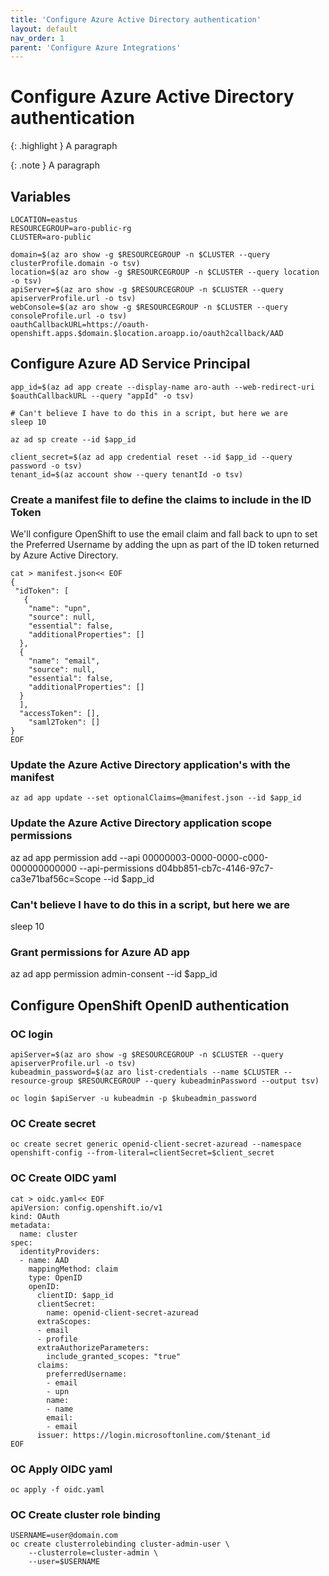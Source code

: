 ```yaml
---
title: 'Configure Azure Active Directory authentication'
layout: default
nav_order: 1
parent: 'Configure Azure Integrations'
---
```


# Configure Azure Active Directory authentication

{: .highlight }
A paragraph

{: .note }
A paragraph

## Variables
```
LOCATION=eastus                
RESOURCEGROUP=aro-public-rg
CLUSTER=aro-public

domain=$(az aro show -g $RESOURCEGROUP -n $CLUSTER --query clusterProfile.domain -o tsv)
location=$(az aro show -g $RESOURCEGROUP -n $CLUSTER --query location -o tsv)
apiServer=$(az aro show -g $RESOURCEGROUP -n $CLUSTER --query apiserverProfile.url -o tsv)
webConsole=$(az aro show -g $RESOURCEGROUP -n $CLUSTER --query consoleProfile.url -o tsv)
oauthCallbackURL=https://oauth-openshift.apps.$domain.$location.aroapp.io/oauth2callback/AAD
```

## Configure Azure AD Service Principal
```
app_id=$(az ad app create --display-name aro-auth --web-redirect-uri $oauthCallbackURL --query "appId" -o tsv)

# Can't believe I have to do this in a script, but here we are
sleep 10

az ad sp create --id $app_id

client_secret=$(az ad app credential reset --id $app_id --query password -o tsv)
tenant_id=$(az account show --query tenantId -o tsv)
```

### Create a manifest file to define the claims to include in the ID Token
We'll configure OpenShift to use the email claim and fall back to upn to set the Preferred Username by adding the upn as part of the ID token returned by Azure Active Directory.
```
cat > manifest.json<< EOF
{
 "idToken": [
   {
    "name": "upn",
    "source": null,
    "essential": false,
    "additionalProperties": []
  },
  {
    "name": "email",
    "source": null,
    "essential": false,
    "additionalProperties": []
  }
  ],
  "accessToken": [],
	"saml2Token": []
}
EOF
```

###  Update the Azure Active Directory application's with the manifest
```
az ad app update --set optionalClaims=@manifest.json --id $app_id
```

### Update the Azure Active Directory application scope permissions
az ad app permission add --api 00000003-0000-0000-c000-000000000000 --api-permissions d04bb851-cb7c-4146-97c7-ca3e71baf56c=Scope --id $app_id

### Can't believe I have to do this in a script, but here we are
sleep 10

### Grant permissions for Azure AD app
az ad app permission admin-consent --id $app_id

## Configure OpenShift OpenID authentication

### OC login
```
apiServer=$(az aro show -g $RESOURCEGROUP -n $CLUSTER --query apiserverProfile.url -o tsv)
kubeadmin_password=$(az aro list-credentials --name $CLUSTER --resource-group $RESOURCEGROUP --query kubeadminPassword --output tsv)

oc login $apiServer -u kubeadmin -p $kubeadmin_password
```

### OC Create secret
```
oc create secret generic openid-client-secret-azuread --namespace openshift-config --from-literal=clientSecret=$client_secret
```

### OC Create OIDC yaml
```
cat > oidc.yaml<< EOF
apiVersion: config.openshift.io/v1
kind: OAuth
metadata:
  name: cluster
spec:
  identityProviders:
  - name: AAD
    mappingMethod: claim
    type: OpenID
    openID:
      clientID: $app_id
      clientSecret:
        name: openid-client-secret-azuread
      extraScopes:
      - email
      - profile
      extraAuthorizeParameters:
        include_granted_scopes: "true"
      claims:
        preferredUsername:
        - email
        - upn
        name:
        - name
        email:
        - email
      issuer: https://login.microsoftonline.com/$tenant_id
EOF
```

### OC Apply OIDC yaml
```
oc apply -f oidc.yaml
```

### OC Create cluster role binding
```
USERNAME=user@domain.com
oc create clusterrolebinding cluster-admin-user \
    --clusterrole=cluster-admin \
    --user=$USERNAME
```